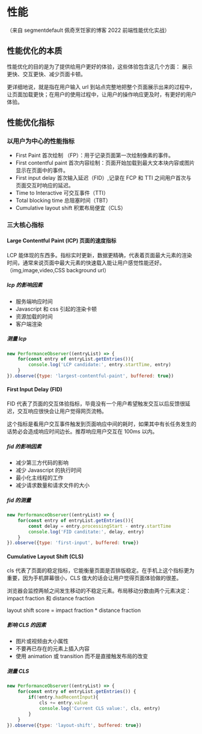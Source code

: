 # 性能
（来自 segmentdefault 佩奇烹饪家的博客 2022 前端性能优化实战）
## 性能优化的本质
性能优化的目的是为了提供给用户更好的体验，这些体验包含这几个方面：
展示更快、交互更快、减少页面卡顿。

更详细地说，就是指在用户输入 url 到站点完整地把整个页面展示出来的过程中，让页面加载更快；在用户的使用过程中，让用户的操作响应更及时，有更好的用户体验。

## 性能优化指标
### 以用户为中心的性能指标
- First Paint 首次绘制 （FP）：用于记录页面第一次绘制像素的事件。
- First contentful paint 首次内容绘制：页面开始加载到最大文本块内容或图片显示在页面中的事件。
- First input delay 首次输入延迟（FID）,记录在 FCP 和 TTI 之间用户首次与页面交互时响应的延迟。
- Time to Interactive 可交互事件（TTI）
- Total blocking time 总阻塞时间（TBT）
- Cumulative layout shift 积累布局便宜（CLS）
### 三大核心指标
#### Large Contentful Paint (lCP) 页面的速度指标
LCP 能体现的东西多。指标实时更新，数据更精确，代表着页面最大元素的渲染时间，通常来说页面中最大元素的快速载入能让用户感觉性能还好。（img,image,video,CSS background url）
##### lcp 的影响因素
- 服务端响应时间
- Javascript 和 css 引起的渲染卡顿
- 资源加载的时间
- 客户端渲染
##### 测量 lcp 
~~~javascript
new PerformanceObserver((entryList) => {
    for(const entry of entryList.getEntries()){
        console.log('LCP candidate:', entry.startTime, entry)
    }
}).observe({type: 'largest-contentful-paint', buffered: true})
~~~
#### First Input Delay (FID)
FID 代表了页面的交互体验指标，毕竟没有一个用户希望触发交互以后反馈很延迟，交互响应很快会让用户觉得网页流畅。

这个指标是看用户交互事件触发到页面响应中间的耗时，如果其中有长任务发生的话势必会造成响应时间边长。推荐响应用户交互在 100ms 以内。
##### fid 的影响因素
- 减少第三方代码的影响
- 减少 Javascript 的执行时间
- 最小化主线程的工作
- 减少请求数量和请求文件的大小
##### fid 的测量
~~~javascript
new PerformanceObserver((entryList) => {
    for(const entry of entryList.getEntries()){
        const delay = entry.processingStart - entry.startTime 
        console.log('FID canditate:', delay, entry)
    }
}).observe({type: 'first-input', buffered: true})
~~~
#### Cumulative Layout Shift (CLS)
cls 代表了页面的稳定指标，它能衡量页面是否排版稳定。在手机上这个指标更为重要，因为手机屏幕很小，CLS 值大的话会让用户觉得页面体验做的很差。

浏览器会监控两帧之间发生移动的不稳定元素。布局移动分数由两个元素决定：impact fraction 和 distance fraction 
 
layout shift score = impact fraction * distance fraction 
##### 影响 CLS 的因素 
- 图片或视频由大小属性
- 不要再已存在的元素上插入内容
- 使用 animation 或 transition 而不是直接触发布局的改变
##### 测量 CLS 
~~~javascript
new PerformanceObserver((entryList) => {
    for(const entry of entryList.getEntries()) {
        if(!entry.hadRecentInput){
            cls += entry.value
            console.log('Current CLS value:', cls, entry)
        }
    }
}).observe({type: 'layout-shift', buffered: true})
~~~ 

